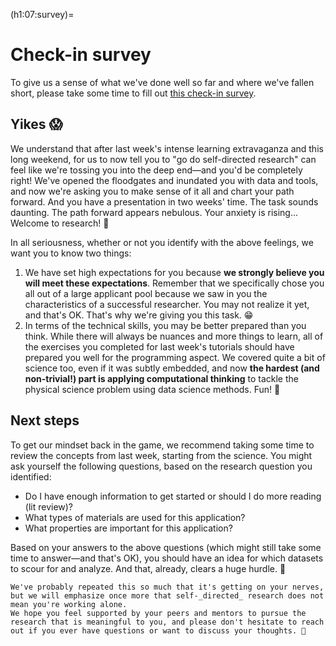 (h1:07:survey)=
# Check-in survey

To give us a sense of what we've done well so far and where we've fallen short, please take some time to fill out [this check-in survey](https://forms.gle/dtgH9RZcLvHkaDyEA).



## Yikes 😱

We understand that after last week's intense learning extravaganza and this long weekend, for us to now tell you to "go do self-directed research" can feel like we're tossing you into the deep end—and you'd be completely right!
We've opened the floodgates and inundated you with data and tools, and now we're asking you to make sense of it all and chart your path forward.
And you have a presentation in two weeks' time.
The task sounds daunting.
The path forward appears nebulous.
Your anxiety is rising...
Welcome to research! 🤣

In all seriousness, whether or not you identify with the above feelings, we want you to know two things:

1. We have set high expectations for you because **we strongly believe you will meet these expectations**.
Remember that we specifically chose you all out of a large applicant pool because we saw in you the characteristics of a successful researcher.
You may not realize it yet, and that's OK.
That's why we're giving you this task. 😁
1. In terms of the technical skills, you may be better prepared than you think. 
While there will always be nuances and more things to learn, all of the exercises you completed for last week's tutorials should have prepared you well for the programming aspect.
We covered quite a bit of science too, even if it was subtly embedded, and now **the hardest (and non-trivial!) part is applying computational thinking** to tackle the physical science problem using data science methods.
Fun! 💪



## Next steps

To get our mindset back in the game, we recommend taking some time to review the concepts from last week, starting from the science.
You might ask yourself the following questions, based on the research question you identified:
- Do I have enough information to get started or should I do more reading (lit review)?
- What types of materials are used for this application?
- What properties are important for this application?

Based on your answers to the above questions (which might still take some time to answer—and that's OK), you should have an idea for which datasets to scour for and analyze.
And that, already, clears a huge hurdle. 🤩

```{important}
We've probably repeated this so much that it's getting on your nerves, but we will emphasize once more that self-_directed_ research does not mean you're working alone.
We hope you feel supported by your peers and mentors to pursue the research that is meaningful to you, and please don't hesitate to reach out if you ever have questions or want to discuss your thoughts. 💝
```



